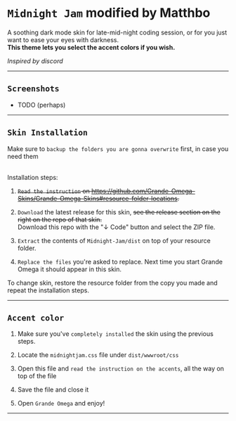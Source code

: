 <!-- @format -->

# `Midnight Jam` modified by Matthbo

A soothing dark mode skin for late-mid-night coding session,
or for you just want to ease your eyes with darkness.
<br>
**This theme lets you select the accent colors if you wish.**
<br>

_Inspired by discord_

---

## `Screenshots`
- TODO (perhaps)

<!-- ![](screenshots/1.png)

![](screenshots/2.png)

![](screenshots/3.png) -->

---

## `Skin Installation`

Make sure to `backup the folders you are gonna overwrite` first, in case you need them

<br>
Installation steps:

1. ~~`Read the instruction` on https://github.com/Grande-Omega-Skins/Grande-Omega-Skins#resource-folder-locations.~~

2. `Download` the latest release for this skin, ~~see the release section on the right on the repo of that skin.~~  
    Download this repo with the "↓ Code" button and select the ZIP file.

3. `Extract` the contents of `Midnight-Jam/dist` on top of your resource folder.

4. `Replace the files` you're asked to replace. Next time you start Grande Omega it should appear in this skin.

To change skin, restore the resource folder from the copy you made and repeat the installation steps.

---

## `Accent color`

1. Make sure you've `completely installed` the skin using the previous steps.

2. Locate the `midnightjam.css` file under `dist/wwwroot/css`

3. Open this file and `read the instruction on the accents`, all the way on top of the file

4. Save the file and close it

5. Open `Grande Omega` and enjoy!

---
